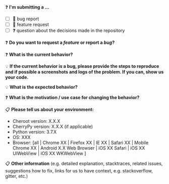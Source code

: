 <!--
**** DELETE THIS BLOCK ****  

Thanks for filing an issue!  Please keep keep issues limited to bug reports,
feature requests, and other general issues. For support questions, please feel
free to reach out on stackoverflow:
https://stackoverflow.com/questions/tagged/cheroot+or+cherrypy

**** /DELETE THIS BLOCK ****  
-->

❓ **I'm submitting a ...**
- [ ] 🐞 bug report
- [ ] 🐣 feature request
- [ ] ❓ question about the decisions made in the repository

❓ **Do you want to request a *feature* or report a *bug*?**



❓ **What is the current behavior?**



💡 **If the current behavior is a bug, please provide the steps to reproduce and if possible a screenshots and logs of the problem. If you can, show us your code.**



💡 **What is the expected behavior?**



❓ **What is the motivation / use case for changing the behavior?**



📋 **Please tell us about your environment:**

- Cheroot version: X.X.X
- CherryPy version: X.X.X (if applicable)
- Python version: 3.7.X
- OS: XXX
- Browser: [all | Chrome XX | Firefox XX | IE XX | Safari XX | Mobile Chrome XX | Android X.X Web Browser | iOS XX Safari | iOS XX UIWebView | iOS XX WKWebView ]

📋 **Other information** (e.g. detailed explanation, stacktraces, related issues, suggestions how to fix, links for us to have context, e.g. stackoverflow, gitter, etc.)
